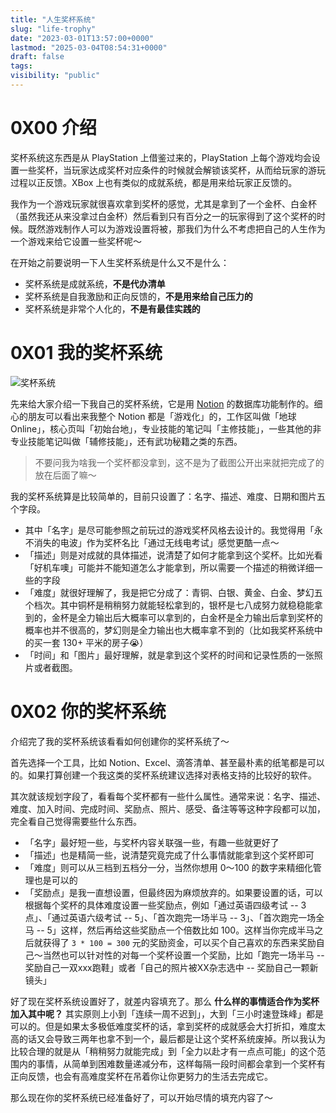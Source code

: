 ```yaml
---
title: "人生奖杯系统"
slug: "life-trophy"
date: "2023-03-01T13:57:00+0000"
lastmod: "2025-03-04T08:54:31+0000"
draft: false
tags:
visibility: "public"
---
```

# 0X00 介绍

奖杯系统这东西是从 PlayStation 上借鉴过来的，PlayStation 上每个游戏均会设置一些奖杯，当玩家达成奖杯对应条件的时候就会解锁该奖杯，从而给玩家的游玩过程以正反馈。XBox 上也有类似的成就系统，都是用来给玩家正反馈的。

我作为一个游戏玩家就很喜欢拿到奖杯的感觉，尤其是拿到了一个金杯、白金杯（虽然我还从来没拿过白金杯）然后看到只有百分之一的玩家得到了这个奖杯的时候。既然游戏制作人可以为游戏设置将被，那我们为什么不考虑把自己的人生作为一个游戏来给它设置一些奖杯呢～

在开始之前要说明一下人生奖杯系统是什么又不是什么：

  * 奖杯系统是成就系统，**不是代办清单**
  * 奖杯系统是自我激励和正向反馈的，**不是用来给自己压力的**
  * 奖杯系统是非常个人化的，**不是有最佳实践的**

# 0X01 我的奖杯系统

![奖杯系统](https://blog-1251664340.cos.ap-chengdu.myqcloud.com/2023/02/28/jiang-bei-xi-tong.png)

先来给大家介绍一下我自己的奖杯系统，它是用 [Notion](<https://www.notion.so/>) 的数据库功能制作的。细心的朋友可以看出来我整个 Notion 都是「游戏化」的，工作区叫做「地球Online」，核心页叫「初始台地」，专业技能的笔记叫「主修技能」，一些其他的非专业技能笔记叫做「辅修技能」，还有武功秘籍之类的东西。

> 不要问我为啥我一个奖杯都没拿到，这不是为了截图公开出来就把完成了的放在后面了嘛～

我的奖杯系统算是比较简单的，目前只设置了：名字、描述、难度、日期和图片五个字段。

  * 其中「名字」是尽可能参照之前玩过的游戏奖杯风格去设计的。我觉得用「永不消失的电波」作为奖杯名比「通过无线电考试」感觉更酷一点～
  * 「描述」则是对成就的具体描述，说清楚了如何才能拿到这个奖杯。比如光看「好机车噢」可能并不能知道怎么才能拿到，所以需要一个描述的稍微详细一些的字段
  * 「难度」就很好理解了，我是把它分成了：青铜、白银、黄金、白金、梦幻五个档次。其中铜杯是稍稍努力就能轻松拿到的，银杯是七八成努力就稳稳能拿到的，金杯是全力输出后大概率可以拿到的，白金杯是全力输出后拿到奖杯的概率也并不很高的，梦幻则是全力输出也大概率拿不到的（比如我奖杯系统中的买一套 130+ 平米的房子😭）
  * 「时间」和「图片」最好理解，就是拿到这个奖杯的时间和记录性质的一张照片或者截图。

# 0X02 你的奖杯系统

介绍完了我的奖杯系统该看看如何创建你的奖杯系统了～

首先选择一个工具，比如 Notion、Excel、滴答清单、甚至最朴素的纸笔都是可以的。如果打算创建一个我这类的奖杯系统建议选择对表格支持的比较好的软件。

其次就该规划字段了，看看每个奖杯都有一些什么属性。通常来说：名字、描述、难度、加入时间、完成时间、奖励点、照片、感受、备注等等这种字段都可以加，完全看自己觉得需要些什么东西。

  * 「名字」最好短一些，与奖杯内容关联强一些，有趣一些就更好了
  * 「描述」也是精简一些，说清楚究竟完成了什么事情就能拿到这个奖杯即可
  * 「难度」则可以从三档到五档分一分，当然你想用 0～100 的数字来精细化管理也是可以的
  * 「奖励点」是我一直想设置，但最终因为麻烦放弃的。如果要设置的话，可以根据每个奖杯的具体难度设置一些奖励点，例如「通过英语四级考试 -- 3点」、「通过英语六级考试 -- 5」、「首次跑完一场半马 -- 3」、「首次跑完一场全马 -- 5」这样，然后再给这些奖励点一个倍数比如 100。这样当你完成半马之后就获得了 `3 * 100 = 300` 元的奖励资金，可以买个自己喜欢的东西来奖励自己～当然也可以针对性的对每一个奖杯设置一个奖励，比如「跑完一场半马 -- 奖励自己一双xxx跑鞋」或者「自己的照片被XX杂志选中 -- 奖励自己一颗新镜头」

好了现在奖杯系统设置好了，就差内容填充了。那么 **什么样的事情适合作为奖杯加入其中呢？** 其实原则上小到「连续一周不迟到」，大到「三小时速登珠峰」都是可以的。但是如果太多极低难度奖杯的话，拿到奖杯的成就感会大打折扣，难度太高的话又会导致三两年也拿不到一个，最后都是让这个奖杯系统废掉。所以我认为比较合理的就是从「稍稍努力就能完成」到「全力以赴才有一点点可能」的这个范围内的事情，从简单到困难数量递减分布，这样每隔一段时间都会拿到一个奖杯有正向反馈，也会有高难度奖杯在吊着你让你更努力的生活去完成它。

那么现在你的奖杯系统已经准备好了，可以开始尽情的填充内容了～
